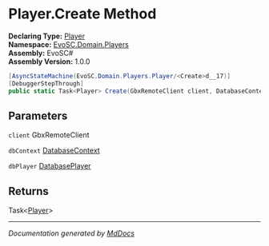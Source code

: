 ﻿<!--  
  <auto-generated>   
    The contents of this file were generated by a tool.  
    Changes to this file may be list if the file is regenerated  
  </auto-generated>   
-->

# Player.Create Method

**Declaring Type:** [Player](../index.md)  
**Namespace:** [EvoSC.Domain.Players](../../index.md)  
**Assembly:** EvoSC\#  
**Assembly Version:** 1.0.0

```csharp
[AsyncStateMachine(EvoSC.Domain.Players.Player/<Create>d__17)]
[DebuggerStepThrough]
public static Task<Player> Create(GbxRemoteClient client, DatabaseContext dbContext, DatabasePlayer dbPlayer);
```

## Parameters

`client`  GbxRemoteClient

`dbContext`  [DatabaseContext](../../../DatabaseContext/index.md)

`dbPlayer`  [DatabasePlayer](../../DatabasePlayer/index.md)

## Returns

Task\<[Player](../index.md)\>

___

*Documentation generated by [MdDocs](https://github.com/ap0llo/mddocs)*
